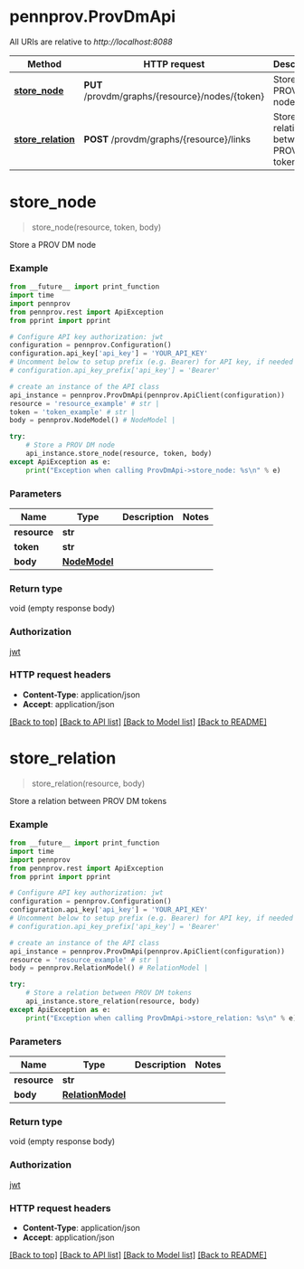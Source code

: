 # pennprov.ProvDmApi

All URIs are relative to *http://localhost:8088*

Method | HTTP request | Description
------------- | ------------- | -------------
[**store_node**](ProvDmApi.md#store_node) | **PUT** /provdm/graphs/{resource}/nodes/{token} | Store a PROV DM node
[**store_relation**](ProvDmApi.md#store_relation) | **POST** /provdm/graphs/{resource}/links | Store a relation between PROV DM tokens


# **store_node**
> store_node(resource, token, body)

Store a PROV DM node

### Example
```python
from __future__ import print_function
import time
import pennprov
from pennprov.rest import ApiException
from pprint import pprint

# Configure API key authorization: jwt
configuration = pennprov.Configuration()
configuration.api_key['api_key'] = 'YOUR_API_KEY'
# Uncomment below to setup prefix (e.g. Bearer) for API key, if needed
# configuration.api_key_prefix['api_key'] = 'Bearer'

# create an instance of the API class
api_instance = pennprov.ProvDmApi(pennprov.ApiClient(configuration))
resource = 'resource_example' # str | 
token = 'token_example' # str | 
body = pennprov.NodeModel() # NodeModel | 

try:
    # Store a PROV DM node
    api_instance.store_node(resource, token, body)
except ApiException as e:
    print("Exception when calling ProvDmApi->store_node: %s\n" % e)
```

### Parameters

Name | Type | Description  | Notes
------------- | ------------- | ------------- | -------------
 **resource** | **str**|  | 
 **token** | **str**|  | 
 **body** | [**NodeModel**](NodeModel.md)|  | 

### Return type

void (empty response body)

### Authorization

[jwt](../README.md#jwt)

### HTTP request headers

 - **Content-Type**: application/json
 - **Accept**: application/json

[[Back to top]](#) [[Back to API list]](../README.md#documentation-for-api-endpoints) [[Back to Model list]](../README.md#documentation-for-models) [[Back to README]](../README.md)

# **store_relation**
> store_relation(resource, body)

Store a relation between PROV DM tokens

### Example
```python
from __future__ import print_function
import time
import pennprov
from pennprov.rest import ApiException
from pprint import pprint

# Configure API key authorization: jwt
configuration = pennprov.Configuration()
configuration.api_key['api_key'] = 'YOUR_API_KEY'
# Uncomment below to setup prefix (e.g. Bearer) for API key, if needed
# configuration.api_key_prefix['api_key'] = 'Bearer'

# create an instance of the API class
api_instance = pennprov.ProvDmApi(pennprov.ApiClient(configuration))
resource = 'resource_example' # str | 
body = pennprov.RelationModel() # RelationModel | 

try:
    # Store a relation between PROV DM tokens
    api_instance.store_relation(resource, body)
except ApiException as e:
    print("Exception when calling ProvDmApi->store_relation: %s\n" % e)
```

### Parameters

Name | Type | Description  | Notes
------------- | ------------- | ------------- | -------------
 **resource** | **str**|  | 
 **body** | [**RelationModel**](RelationModel.md)|  | 

### Return type

void (empty response body)

### Authorization

[jwt](../README.md#jwt)

### HTTP request headers

 - **Content-Type**: application/json
 - **Accept**: application/json

[[Back to top]](#) [[Back to API list]](../README.md#documentation-for-api-endpoints) [[Back to Model list]](../README.md#documentation-for-models) [[Back to README]](../README.md)

